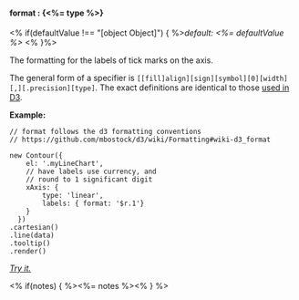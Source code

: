 #### **format** : {<%= type %>}

<% if(defaultValue !== "[object Object]") { %>*default: <%= defaultValue %>* <% }%>

The formatting for the labels of tick marks on the axis.

The general form of a specifier is `[​[fill]align][sign][symbol][0][width][,][.precision][type]`. The exact definitions are identical to those [used in D3](https://github.com/mbostock/d3/wiki/Formatting#wiki-d3_format).

**Example:**

	// format follows the d3 formatting conventions
	// https://github.com/mbostock/d3/wiki/Formatting#wiki-d3_format

    new Contour({
        el: '.myLineChart',
        // have labels use currency, and
        // round to 1 significant digit
        xAxis: { 
        	type: 'linear',
        	labels: { format: '$r.1'} 
        }
      })
    .cartesian()
    .line(data)
    .tooltip()
    .render()

*[Try it.](http://jsfiddle.net/gh/get/library/pure/forio/contour/tree/master/src/documentation/fiddle/config.xAxis.labels.format/)*

<% if(notes) { %><%= notes %><% } %>

